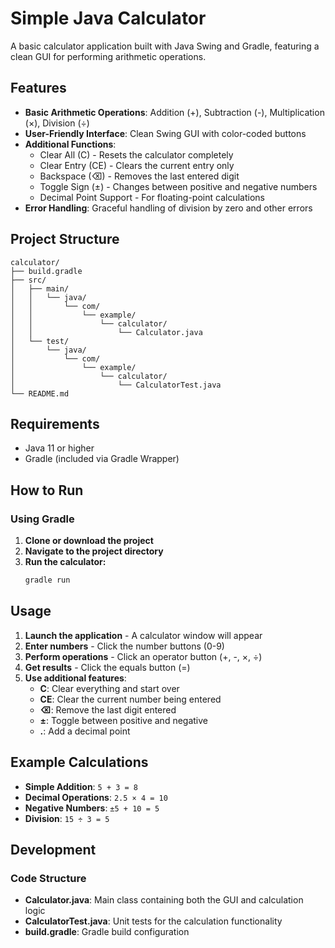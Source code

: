 # Simple Java Calculator

A basic calculator application built with Java Swing and Gradle, featuring a clean GUI for performing arithmetic operations.

## Features

- **Basic Arithmetic Operations**: Addition (+), Subtraction (-), Multiplication (×), Division (÷)
- **User-Friendly Interface**: Clean Swing GUI with color-coded buttons
- **Additional Functions**:
  - Clear All (C) - Resets the calculator completely
  - Clear Entry (CE) - Clears the current entry only
  - Backspace (⌫) - Removes the last entered digit
  - Toggle Sign (±) - Changes between positive and negative numbers
  - Decimal Point Support - For floating-point calculations
- **Error Handling**: Graceful handling of division by zero and other errors

## Project Structure

```
calculator/
├── build.gradle
├── src/
│   ├── main/
│   │   └── java/
│   │       └── com/
│   │           └── example/
│   │               └── calculator/
│   │                   └── Calculator.java
│   └── test/
│       └── java/
│           └── com/
│               └── example/
│                   └── calculator/
│                       └── CalculatorTest.java
└── README.md
```

## Requirements

- Java 11 or higher
- Gradle (included via Gradle Wrapper)

## How to Run

### Using Gradle 

1. **Clone or download the project**
2. **Navigate to the project directory**
3. **Run the calculator:**
   ```bash
   gradle run
   ```

## Usage

1. **Launch the application** - A calculator window will appear
2. **Enter numbers** - Click the number buttons (0-9)
3. **Perform operations** - Click an operator button (+, -, ×, ÷)
4. **Get results** - Click the equals button (=)
5. **Use additional features**:
   - **C**: Clear everything and start over
   - **CE**: Clear the current number being entered
   - **⌫**: Remove the last digit entered
   - **±**: Toggle between positive and negative
   - **.**: Add a decimal point

## Example Calculations

- **Simple Addition**: `5 + 3 = 8`
- **Decimal Operations**: `2.5 × 4 = 10`
- **Negative Numbers**: `±5 + 10 = 5`
- **Division**: `15 ÷ 3 = 5`

## Development

### Code Structure

- **Calculator.java**: Main class containing both the GUI and calculation logic
- **CalculatorTest.java**: Unit tests for the calculation functionality
- **build.gradle**: Gradle build configuration